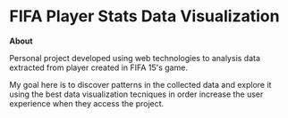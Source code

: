 # FIFA Player Stats Data Visualization

**About**

Personal project developed using web technologies to analysis data extracted from player created in FIFA 15's game.

My goal here is to discover patterns in the collected data and explore it using the best data visualization tecniques in order increase the user experience when they access the project.

